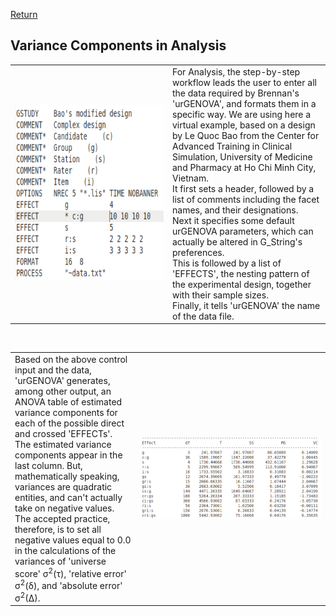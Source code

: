 [Return](professionals.md)
## Variance Components in Analysis ##
<table><tr><td width = "50%"><img src="img/ControlInput.png" style="width:350px;height:280px;"></td><td>
For Analysis, the step-by-step workflow leads the user to enter all the data required by Brennan's 'urGENOVA', and formats them in a specific way. We are using here a virtual example, based on a design by Le Quoc Bao from the Center for Advanced Training in Clinical Simulation, University of Medicine and Pharmacy at Ho Chi Minh City, Vietnam.<br>
It first sets a header, followed by a list of comments including the facet names, and their designations.<br>
Next it specifies some default urGENOVA parameters, which can actually be altered in G_String's preferences.<br>This is followed by a list of 'EFFECTS', the nesting pattern of the experimental design, together with their sample sizes.<br>Finally, it tells 'urGENOVA' the name of the data file.
</td></tr></table>
<br>
<table><tr>
<td width = "40%">Based on the above control input and the data, 'urGENOVA' generates, among other output, an ANOVA table of estimated variance components for each of the possible direct and crossed 'EFFECTs'.<br>
The estimated variance components appear in the last column. But, mathematically speaking, variances are quadratic entities, and can't actually take on negative values. The accepted practice, therefore, is to set all negative values equal to 0.0 in the calculations of the variances of 'universe score' &sigma;<sup>2</sup>(&tau;), 'relative error' &sigma;<sup>2</sup>(&delta;), and 'absolute error' &sigma;<sup>2</sup>(&Delta;). </td><td><img src="img/ANOVA_Table.png"></td></tr></table>